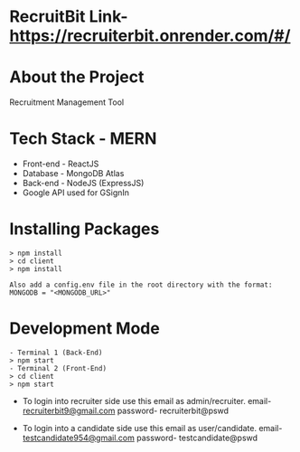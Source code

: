 # RecruitBit Link- https://recruiterbit.onrender.com/#/

# About the Project
Recruitment Management Tool

# Tech Stack - MERN
- Front-end - ReactJS
- Database - MongoDB Atlas
- Back-end - NodeJS (ExpressJS)
- Google API used for GSignIn

# Installing Packages

    > npm install
    > cd client
    > npm install
    
    Also add a config.env file in the root directory with the format:
    MONGODB = "<MONGODB_URL>"

# Development Mode
    - Terminal 1 (Back-End)
    > npm start
    - Terminal 2 (Front-End)
    > cd client
    > npm start
    
- To login into recruiter side use this email as admin/recruiter.
 email- recruiterbit9@gmail.com
 password- recruiterbit@pswd

 - To login into a candidate side use this email as user/candidate.
 email- testcandidate954@gmail.com
 password- testcandidate@pswd


